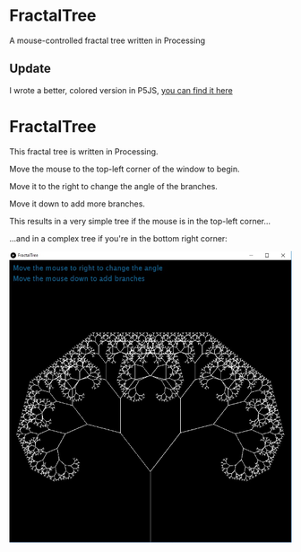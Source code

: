 # FractalTree

A mouse-controlled fractal tree written in Processing

## Update
I wrote a better, colored version in P5JS, [you can find it here](https://github.com/johnnyawesome/FractalTreeP5JS)

# FractalTree

This fractal tree is written in Processing.

Move the mouse to the top-left corner of the window to begin.

Move it to the right to change the angle of the branches.

Move it down to add more branches.

This results in a very simple tree if the mouse is in the top-left corner...

...and in a complex tree if you're in the bottom right corner:

![FractalTreeImage](https://github.com/johnnyawesome/FractalTree/blob/master/FractalTreeImage.jpg)


